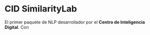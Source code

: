 # CID SimilarityLab

El primer paquete de NLP desarrollador por el **Centro de Inteligencia Digital**. Con
